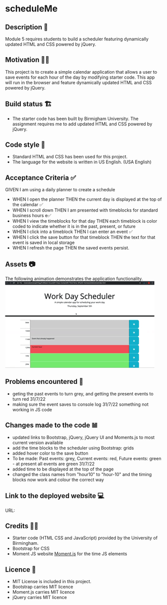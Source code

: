 # scheduleMe

## Description 📜
Module 5 requires students to build a scheduler featuring dynamically updated HTML and CSS powered by jQuery.

## Motivation 💪🏻
This project is to create a simple calendar application that allows a user to save events for each hour of the day by modifying starter code. This app will run in the browser and feature dynamically updated HTML and CSS powered by jQuery.

## Build status 🏗
* The starter code has been built by Birmigham University. The assignment requires me to add updated HTML and CSS powered by jQuery. 

## Code style 🔐
* Standard HTML and CSS has been used for this project. 
* The language for the website is written in US English. (USA English)

## Acceptance Criteria ✅
GIVEN I am using a daily planner to create a schedule
* WHEN I open the planner
    THEN the current day is displayed at the top of the calendar ✅
* WHEN I scroll down
    THEN I am presented with timeblocks for standard business hours e✅
* WHEN I view the timeblocks for that day
    THEN each timeblock is color coded to indicate whether it is in the past, present, or future
* WHEN I click into a timeblock
    THEN I can enter an event ✅
* WHEN I click the save button for that timeblock
    THEN the text for that event is saved in local storage
* WHEN I refresh the page
    THEN the saved events persist.

## Assets 📷
The following animation demonstrates the application functionality. 
![User clicks on the slots of the color-coded calendar and edits the events](./Assets/images/05-third-party-apis-homework-demo.gif)

## Problems encountered 🤯
* geting the past events to turn grey, and getting the present events to turn red 31/7/22 
* making sure the event saves to console log 31/7/22 something not working in JS code

## Changes made to the code 𝌡
* updated links to Bootstrap, jQuery, jQuery UI and Moments.js to most current version available
* add the time blocks to the scheduler using Bootstrap: grids 
* added hover color to the save button
* To be made: Past events: grey, Current events: red, Future events: green - at present all events are green 31/7/22 
* added time to be displayed at the top of the page
* changed the class names from "hour10" to "hour-10" and the timing blocks now work and colour the correct way 

## Link to the deployed website 💻
URL: 

## Credits 💃🏻
* Starter code (HTML CSS and JavaScript) provided by the University of Birmingham.
* Bootstrap for CSS
* Moment JS website [Moment.js](https://momentjs.com/) for the time JS elements

## Licence 🪪
* MIT License is included in this project. 
* Bootstrap carries MIT licence
* Moment.js carries MIT licence
* jQuery carries MIT licence